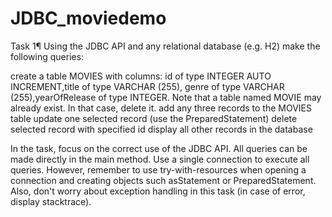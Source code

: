 # JDBC_moviedemo
Task 1¶
Using the JDBC API and any relational database (e.g. H2) make the following queries:

create a table MOVIES with columns: id of type INTEGER AUTO INCREMENT,title of type VARCHAR (255), genre of type VARCHAR (255),yearOfRelease of type INTEGER. Note that a table named MOVIE may already exist. In that case, delete it.
add any three records to the MOVIES table
update one selected record (use the PreparedStatement)
delete selected record with specified id
display all other records in the database

In the task, focus on the correct use of the JDBC API. All queries can be made directly in the main method.
Use a single connection to execute all queries. However, remember to use try-with-resources when opening a 
connection and creating objects such asStatement or PreparedStatement. Also, don't worry about exception
handling in this task (in case of error, display stacktrace).
